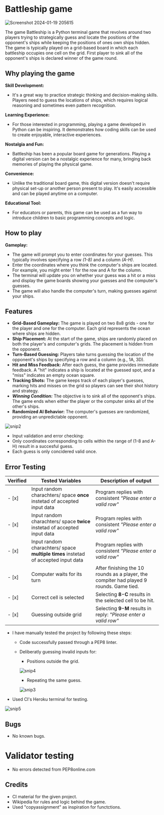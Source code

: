 # Battleship game
![Screenshot 2024-01-19 205615](https://github.com/ibrahimjasim/Project-milestone-3/assets/127301769/a906c11f-eeaf-4d1f-b72d-6e27cd498a4b)


The game Battleship is a Python terminal game that revolves around two players trying to strategically guess and locate the positions of the opponent's ships while keeping the positions of ones own ships hidden. The game is typically played on a grid-based board in which each battleship occupies one cell on the grid. First player to sink all of the opponent's ships is declared winner of the game round. 

## Why playing the game 
 **Skill Development:**
-  It's a great way to practice strategic thinking and decision-making skills. Players need to guess the locations of ships, which requires logical reasoning and sometimes even pattern recognition.

**Learning Experience:** 
-  For those interested in programming, playing a game developed in Python can be inspiring. It demonstrates how coding skills can be used to create enjoyable, interactive experiences.

**Nostalgia and Fun:** 
-  Battleship has been a popular board game for generations. Playing a digital version can be a nostalgic experience for many, bringing back memories of playing the physical game.

**Convenience:** 
-  Unlike the traditional board game, this digital version doesn't require physical set-up or another person present to play. It's easily accessible and can be played anytime on a computer.

**Educational Tool:**  
-  For educators or parents, this game can be used as a fun way to introduce children to basic programming concepts and logic.

## How to play

**Gameplay:**

-  The game will prompt you to enter coordinates for your guesses. This typically involves specifying a row *(1-8)* and a column *(A-H)*.
-  Enter the coordinates where you think the computer's ships are located. For example, you might enter 1 for the row and A for the column.
-  The terminal will update you on whether your guess was a hit or a miss and display the game boards showing your guesses and the computer's guesses.
-  The game will also handle the computer's turn, making guesses against your ships.

## Features

-  **Grid-Based Gameplay:** The game is played on two 8x8 grids - one for the player and one for the computer. Each grid represents the ocean where ships are hidden.
-  **Ship Placement:** At the start of the game, ships are randomly placed on both the player's and computer's grids. The placement is hidden from the opponent.
-  **Turn-Based Guessing:** Players take turns guessing the location of the opponent's ships by specifying a row and a column (e.g., 1A, 3D).
-  **Hit and Miss Feedback:** After each guess, the game provides immediate feedback. A "hit" indicates a ship is located at the guessed spot, and a "miss" indicates an empty ocean square.
-  **Tracking Shots:** The game keeps track of each player's guesses, marking hits and misses on the grid so players can see their shot history and strategy.
-  ***Winning Condition:*** The objective is to sink all of the opponent's ships. The game ends when either the player or the computer sinks all of the other's ships.
-  **Randomized AI Behavior:** The computer's guesses are randomized, providing an unpredictable opponent.


![snip2](https://github.com/ibrahimjasim/Project-milestone-3/assets/127301769/6be9427b-3c0c-4342-9650-72d4570dcb45)




-  Input validation and error checking: 
-  Only coordinates corresponding to cells within the range of (1-8 and A-H) result in a succesful guess.
-  Each guess is only concidered valid once.


## Error Testing

| Verified |  Tested Variables | Description of output |
| ----------- | ----------- |----------- |
| - [x] | Input random charachters/ space **once** instetad of accepted input data | Program replies with consistent *"Please enter a valid row"* |
| - [x] | Input random charachters/ space **twice** instetad of accepted input data | Program reples with consistent *"Please enter a valid row"* |
| - [x] | Input random charachters/ space **multiple times** instetad of accepted input data | Program replies with consistent *"Please enter a valid row"* |
| - [x] | Computer waits for its turn | After finishing the 10 rounds as a player, the compiter had played 9 rounds. Game tied. |
| - [x] | Correct cell is selected | Selecting **8-C** results in the selected cell to be hit. |
| - [x] | Guessing outside grid | Selecting **9-M** results in reply: *"Please enter a valid row"*  |


- I have manually tested the project by following these steps:
  -  Code successfully passed through a PEP8 linter.
  -  Deliberatly guessing invalid inputs for:
      - Positions outside the grid.
        
     ![snip4](https://github.com/ibrahimjasim/Project-milestone-3/assets/127301769/27b5e214-4e92-4494-ab1f-1e88068c42e8)

      - Repeating the same guess.
        
     ![snip3](https://github.com/ibrahimjasim/Project-milestone-3/assets/127301769/0fe0e8ea-f026-457b-937b-e129d051d915)

-  Used CI's Heroku terminal for testing.
  
  ![snip5](https://github.com/ibrahimjasim/Project-milestone-3/assets/127301769/a310a1a2-4b65-4f37-9596-6fca1eb1bbd1)



## Bugs
- No known bugs.


# Validator testing
- No errors detected from PEP8online.com


## Credits
- CI material for the given project.
- Wikipedia for rules and logic behind the game.
- Used "copyassignment" as inspiration for functctions.
